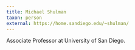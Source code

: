```yaml
---
title: Michael Shulman
taxon: person
external: https://home.sandiego.edu/~shulman/
---
```


Associate Professor at University of San Diego.
